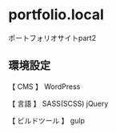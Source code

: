 # portfolio.local
ポートフォリオサイトpart2

## 環境設定

【 CMS 】 
WordPress

【 言語 】
SASS(SCSS)
jQuery

【 ビルドツール 】
gulp